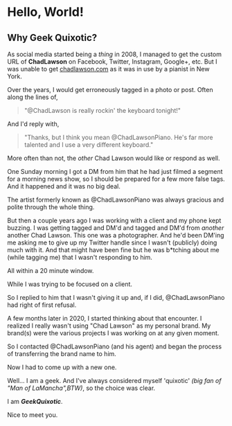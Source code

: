 # Hello, World!

## Why Geek Quixotic?

As social media started being a *thing* in 2008, I managed to get the custom URL of **ChadLawson** on Facebook, Twitter, Instagram, Google+, etc. But I was unable to get [chadlawson.com]() as it was in use by a pianist in New York.

Over the years, I would get erroneously tagged in a photo or post. Often along the lines of,

> "@ChadLawson is really rockin' the keyboard tonight!"

And I'd reply with,

> "Thanks, but I think you mean @ChadLawsonPiano. He's far more talented and I use a very different keyboard."

More often than not, the *other* Chad Lawson would like or respond as well.

One Sunday morning I got a DM from him that he had just filmed a segment for a morning news show, so I should be prepared for a few more false tags. And it happened and it was no big deal.

The artist formerly known as @ChadLawsonPiano was always gracious and polite through the whole thing.

But then a couple years ago I was working with a client and my phone kept buzzing. I was getting tagged and DM'd and tagged and DM'd from *another* another Chad Lawson. This one was a photographer. And he'd been DM'ing me asking me to give up my Twitter handle since I wasn't (publicly) doing much with it. And that might have been fine but he was b*tching about me (while tagging me) that I wasn't responding to him.

All within a 20 minute window.

While I was trying to be focused on a client.

So I replied to him that I wasn't giving it up and, if I did, @ChadLawsonPiano had right of first refusal.

A few months later in 2020, I started thinking about that encounter. I realized I really wasn't using "Chad Lawson" as my personal brand. My brand(s) were the various projects I was working on at any given moment.

So I contacted @ChadLawsonPiano (and his agent) and began the process of transferring the brand name to him.

Now I had to come up with a new one.

Well... I am a geek. And I've always considered myself 'quixotic' *(big fan of "Man of LaMancha",BTW)*, so the choice was clear.

I am ***GeekQuixotic***.

Nice to meet you.

<!--
**geekquixotic/geekquixotic** is a ✨ _special_ ✨ repository because its `README.md` (this file) appears on your GitHub profile.

Here are some ideas to get you started:

- 🔭 I’m currently working on ...
- 🌱 I’m currently learning ...
- 👯 I’m looking to collaborate on ...
- 🤔 I’m looking for help with ...
- 💬 Ask me about ...
- 📫 How to reach me: ...
- 😄 Pronouns: ...
- ⚡ Fun fact: ...
-->
